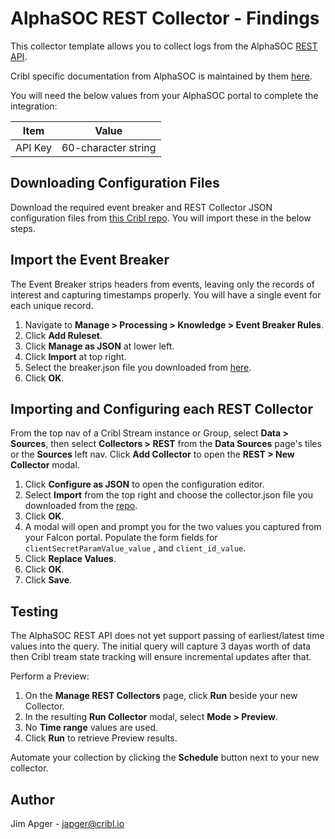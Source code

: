 # AlphaSOC REST Collector - Findings

This collector template allows you to collect logs from the AlphaSOC [REST API](https://docs.alphasoc.com/api/).

Cribl specific documentation from AlphaSOC is maintained by them [here](https://docs.alphasoc.com/destinations/cribl/).

You will need the below values from your AlphaSOC portal to complete the integration:

| Item | Value |
| ----------- | ----------- |
| API Key | 60-character string |

## Downloading Configuration Files

Download the required event breaker and REST Collector JSON configuration files from [this Cribl repo](https://github.com/criblio/collector-templates/tree/main/collectors/rest/alphasoc_findings).  You will import these in the below steps. 

## Import the Event Breaker

The Event Breaker strips headers from events, leaving only the records of interest and capturing timestamps properly.  You will have a single event for each unique record.

1. Navigate to **Manage > Processing > Knowledge > Event Breaker Rules**.
2. Click **Add Ruleset**.
3. Click **Manage as JSON** at lower left.
4. Click **Import** at top right.
5. Select the breaker.json file you downloaded from [here](https://github.com/criblio/collector-templates/tree/main/collectors/rest/alphasoc_findings).
6. Click **OK**.

## Importing and Configuring each REST Collector

From the top nav of a Cribl Stream instance or Group, select **Data > Sources**, then select **Collectors > REST** from the **Data Sources** page's tiles or the **Sources** left nav. Click **Add Collector** to open the **REST > New Collector** modal.

1. Click **Configure as JSON** to open the configuration editor.
2. Select **Import** from the top right and choose the collector.json file you downloaded from the [repo](https://github.com/criblio/collector-templates/tree/main/collectors/rest/alphasoc_findings).
3. Click **OK**.
4. A modal will open and prompt you for the two values you captured from your Falcon portal. Populate the form fields for `clientSecretParamValue_value` , and `client_id_value`. 
5. Click **Replace Values**.
6. Click **OK**.
7. Click **Save**.

## Testing
The AlphaSOC REST API does not yet support passing of earliest/latest time values into the query.  The initial query will capture 3 dayas worth of data then Cribl tream state tracking will ensure incremental updates after that.  

Perform a Preview:

1. On the **Manage REST Collectors** page, click **Run** beside your new Collector.
2. In the resulting **Run Collector** modal, select **Mode > Preview**.
3. No **Time range** values are used.
4. Click **Run** to retrieve Preview results.

Automate your collection by clicking the **Schedule** button next to your new collector.
   
## Author
Jim Apger - japger@cribl.io
